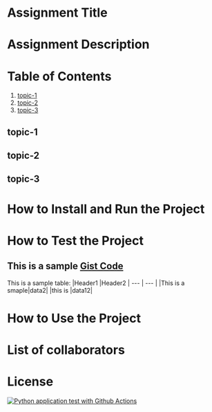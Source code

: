 # Assignment Title

# Assignment Description

# Table of Contents

1. [topic-1](#topic-1)
2. [topic-2](#topic-2)
3. [topic-3](#topic-3)


## topic-1
## topic-2
## topic-3

# How to Install and Run the Project

# How to Test the Project 
## This is a sample [Gist Code](https://gist.github.com/antilipsi/2d3bccbccd25cdf8139ac2bc078a05d3)

This is a sample table:
|Header1 |Header2 |
--- | --- |
|This is a smaple|data2|
|this is |data12|

# How to Use the Project

# List of collaborators

# License

[![Python application test with Github Actions](https://github.com/antilipsi/cs4843/actions/workflows/main.yml/badge.svg)](https://github.com/antilipsi/cs4843/actions/workflows/main.yml)
